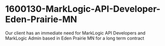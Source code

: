 # 1600130-MarkLogic-API-Developer-Eden-Prairie-MN
Our client has an immediate need for MarkLogic API Developers and  MarkLogic Admin based in Eden Prairie MN for a long term contract
